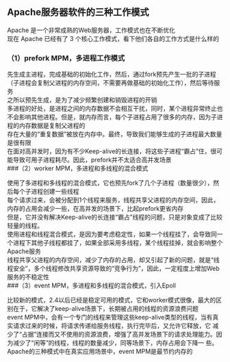 ## Apache服务器软件的三种工作模式

Apache 是一个非常成熟的Web服务器，工作模式也在不断优化  
现在 Apache 已经有了 3 个核心工作模式，看下他们各自的工作方式是什么样的  
### （1）prefork MPM，多进程工作模式  
  
先生成主进程，完成基础的初始化工作，然后，通过fork预先产生一批的子进程（子进程会复制父进程的内存空间，不需要再做基础的初始化工作），然后等待服务  
之所以预先生成，是为了减少频繁创建和销毁进程的开销  
多进程的好处，是进程之间的内存数据不会相互干扰，同时，某个进程异常终止也不会影响其他进程。但是，就内存而言，每个子进程占用了很多的内存，因为子进程的内存数据是复制父进程的  
存在大量的“重复数据”被放在内存中。最终，导致我们能够生成的子进程最大数量是很有限  
在面对高并发时，因为有不少Keep-alive的长连接，将这些子进程“霸占”住，很可能导致可用子进程耗尽。因此，prefork并不太适合高并发场景  
###（2）worker MPM，多进程和多线程的混合模式  
  
使用了多进程和多线程的混合模式，它也预先fork了几个子进程（数量很少），然后每个子进程创建一些线程  
每个请求过来，会被分配到1个线程来服务，线程共享父进程的内存空间，因此，内存的占用会减少一些，在高并发的场景下，比起prefork更省内存  
但是，它并没有解决Keep-alive的长连接“霸占”线程的问题，只是对象变成了比较轻量的线程。  
使用进程和线程混合模式，是因为要考虑稳定性，如果一个线程挂了，会导致同一个进程下其他子线程都挂了，如果全部采用多线程，某个线程挂掉，就会影响整个Apache服务  
线程共享父进程的内存空间，减少了内存的占用，却又引起了新的问题，就是“线程安全”，多个线程修改共享资源导致的“竞争行为”，因此，一定程度上增加Web服务的不稳定性  
###（3）event MPM，多进程和多线程的混合模式，引入Epoll  
  
比较新的模式，2.4以后已经是稳定可用的模式，它和worker模式很像，最大的区别在于，它解决了keep-alive场景下，长期被占用的线程的资源浪费问题  
event MPM中，会有一个专门的线程来管理这些keep-alive类型的线程，当有真实请求过来的时候，将请求传递给服务线程，执行完毕后，又允许它释放，它 减少了“占据”连接而又不使用的资源浪费，增强了高并发场景下的请求处理能力。因为减少了“闲等”的线程，线程的数量减少，同等场景下，内存占用会下降一 些。  
Apache的三种模式中在真实应用场景中，event MPM是最节约内存的  
